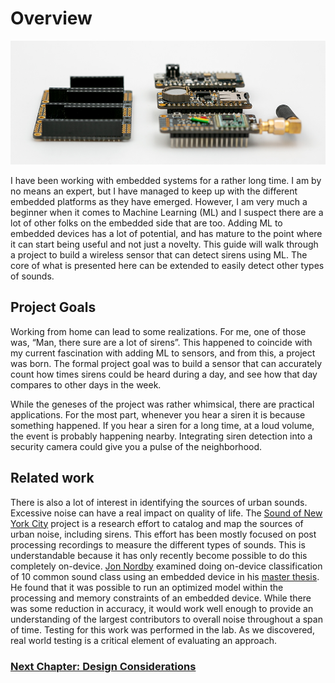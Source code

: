 # Overview

![boards](./media/artsy.jpg)

I have been working with embedded systems for a rather long  time. I am by no means an expert, but I have managed to keep up with the different embedded platforms as they have emerged. However, I am very much a beginner  when it comes to Machine Learning (ML) and I suspect there are a lot of other folks on the embedded side that are too. Adding ML to embedded devices has a lot of potential, and has mature to the point where it can start being useful and not just a novelty. This guide will walk through a project to build a wireless sensor that can detect sirens using ML. The core of what is presented here can be extended to easily detect other types of sounds.

## Project Goals
Working from home can lead to some realizations. For me, one of those was, “Man, there sure are a lot of sirens”. This happened to coincide with my current fascination with adding ML to sensors, and from this, a project was born. The formal project goal was to build a sensor that can accurately count how times sirens could be heard during a day, and see how that day compares to other days in the week.

While the geneses of the project was rather whimsical, there are practical applications. For the most part, whenever you hear a siren it is because something happened. If you hear a siren for a long time, at a loud volume, the event is probably happening nearby. Integrating siren detection into a security camera could give you a pulse of the neighborhood. 

## Related work
There is also a lot of interest in identifying the sources of urban sounds. Excessive noise can have a real impact on quality of life. The [Sound of New York City](https://wp.nyu.edu/sonyc/) project is a research effort to catalog and map the sources of urban noise, including sirens. This effort has been mostly focused on post processing recordings to measure the different types of sounds. This is understandable because it has only recently become possible to do this completely on-device. [Jon Nordby](https://www.jonnor.com/tag/environmental-sound-classification/) examined doing on-device classification of 10 common sound class using an embedded device in his [master thesis](https://github.com/jonnor/ESC-CNN-microcontroller). He found that it was possible to run an optimized model within the processing and memory constraints of an embedded device. While there was some reduction in accuracy, it would work well enough to provide an understanding of the largest contributors to overall noise throughout a span of time. Testing for this work was performed in the lab. As we discovered, real world testing is a critical element of evaluating an approach.

### [Next Chapter: Design Considerations](./design.md)